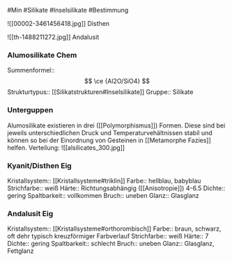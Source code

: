 #Min #Silikate #Inselsilikate #Bestimmung 

![[00002-3461456418.jpg]]
Disthen

![[th-1488211272.jpg]]
Andalusit

### Alumosilikate Chem

Summenformel:: $$ \ce {Al2O/SiO4} $$
Strukturtypus:: [[Silikatstrukturen#Inselsilikate]]
Gruppe:: Silikate
<!--ID: 1705934303149-->


### Unterguppen

Alumosilikate existieren in drei ([[Polymorphismus]]) Formen. Diese sind bei jeweils unterschiedlichen Druck und Temperaturvehältnissen stabil und können so bei der Einordnung von Gesteinen in [[Metamorphe Fazies]] helfen.
Verteilung: 
![[alsilicates_300.jpg]]
<!--ID: 1705934303154-->


### Kyanit/Disthen Eig

Kristallsystem:: [[Kristallsysteme#triklin]]
Farbe:: hellblau, babyblau
Strichfarbe:: weiß
Härte:: Richtungsabhängig ([[Anisotropie]]) 4-6.5
Dichte:: gering
Spaltbarkeit:: vollkommen
Bruch:: uneben
Glanz:: Glasglanz
<!--ID: 1705934303159-->


### Andalusit Eig

Kristallsystem:: [[Kristallsysteme#orthorombisch]]
Farbe:: braun, schwarz, oft dehr typisch kreuzförmiger Farbverlauf
Strichfarbe:: weiß
Härte:: 7
Dichte:: gering
Spaltbarkeit:: schlecht
Bruch:: uneben
Glanz:: Glasglanz, Fettglanz
<!--ID: 1705934303164-->



